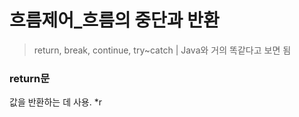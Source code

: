 # 흐름제어_흐름의 중단과 반환
>return, break, continue, try~catch | Java와 거의 똑같다고 보면 됨

### return문
값을 반환하는 데 사용. *r
<!--stackedit_data:
eyJoaXN0b3J5IjpbMTk5MTA1OTI1OV19
-->
